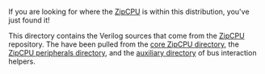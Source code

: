 If you are looking for where the [ZipCPU](https://github.com/ZipCPU/zipcpu)
is within this distribution, you've just found it!

This directory contains the Verilog sources that come from the 
[ZipCPU](https://github.com/ZipCPU/zipcpu) repository.  The have been pulled
from the [core ZipCPU
directory](https://github.com/ZipCPU/zipcpu/tree/master/rtl/core), the [ZipCPU
peripherals
directory](https://github.com/ZipCPU/zipcpu/tree/master/rtl/peripherals), and
the [auxiliary directory](https://github.com/ZipCPU/zipcpu/tree/master/rtl/aux)
of bus interaction helpers.
